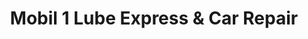 ---
title: "Mobil 1 Lube Express & Car Repair"
url: /elgin/mobil-1-lube-express-und-car-repair/
shop: Autowerkstatt
---